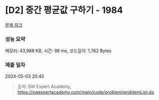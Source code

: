# [D2] 중간 평균값 구하기 - 1984 

[문제 링크](https://swexpertacademy.com/main/code/problem/problemDetail.do?contestProbId=AV5Pw_-KAdcDFAUq) 

### 성능 요약

메모리: 43,988 KB, 시간: 98 ms, 코드길이: 1,762 Bytes

### 제출 일자

2024-05-03 20:40



> 출처: SW Expert Academy, https://swexpertacademy.com/main/code/problem/problemList.do